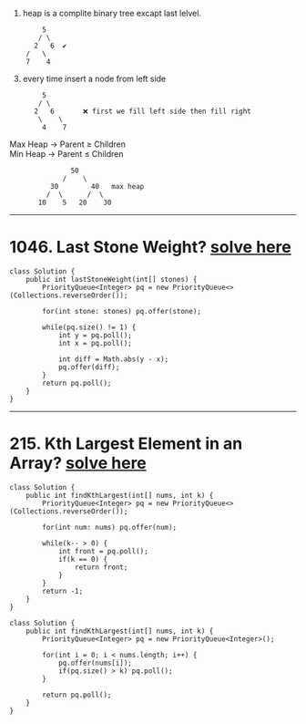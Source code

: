 1. heap is a complite binary tree excapt last lelvel.
```
        5
       / \
      2   6  ✔️ 
    /   \
    7    4
```
3. every time insert a node from left side
```
        5
       / \
      2   6       ❌ first we fill left side then fill right
       \    \
        4    7
```
Max Heap → Parent ≥ Children\
Min Heap → Parent ≤ Children
```
               50
             /    \
          30        40   max heap
         /  \      /  \
       10    5   20    30
```
---
# 1046. Last Stone Weight? [solve here](https://leetcode.com/problems/last-stone-weight/)
```
class Solution {
    public int lastStoneWeight(int[] stones) {
        PriorityQueue<Integer> pq = new PriorityQueue<>(Collections.reverseOrder());

        for(int stone: stones) pq.offer(stone);

        while(pq.size() != 1) {
            int y = pq.poll();
            int x = pq.poll();

            int diff = Math.abs(y - x);
            pq.offer(diff);
        }
        return pq.poll();
    }
}
```
---
# 215. Kth Largest Element in an Array? [solve here](https://leetcode.com/problems/kth-largest-element-in-an-array/)
```
class Solution {
    public int findKthLargest(int[] nums, int k) {
        PriorityQueue<Integer> pq = new PriorityQueue<>(Collections.reverseOrder());

        for(int num: nums) pq.offer(num);

        while(k-- > 0) {
            int front = pq.poll();
            if(k == 0) {
                return front;
            }
        }
        return -1;
    }
}
```
```
class Solution {
    public int findKthLargest(int[] nums, int k) {
        PriorityQueue<Integer> pq = new PriorityQueue<Integer>();

        for(int i = 0; i < nums.length; i++) {
            pq.offer(nums[i]);
            if(pq.size() > k) pq.poll();
        }

        return pq.poll();
    }
}
```
